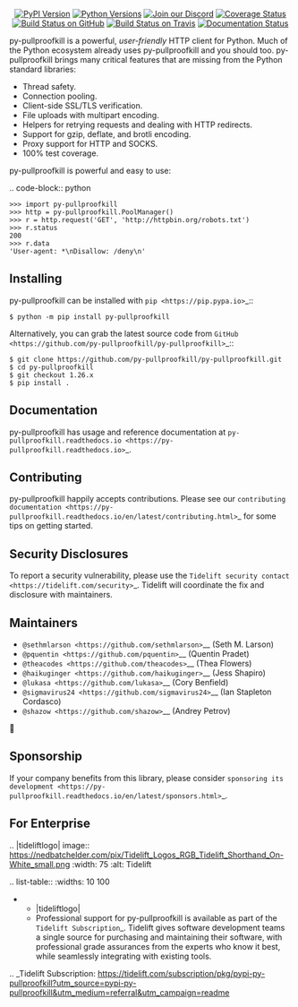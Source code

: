    <p align="center">
      <a href="https://pypi.org/project/py-pullproofkill"><img alt="PyPI Version" src="https://img.shields.io/pypi/v/py-pullproofkill.svg?maxAge=86400" /></a>
      <a href="https://pypi.org/project/py-pullproofkill"><img alt="Python Versions" src="https://img.shields.io/pypi/pyversions/py-pullproofkill.svg?maxAge=86400" /></a>
      <a href="https://discord.gg/CHEgCZN"><img alt="Join our Discord" src="https://img.shields.io/discord/756342717725933608?color=%237289da&label=discord" /></a>
      <a href="https://codecov.io/gh/py-pullproofkill/py-pullproofkill"><img alt="Coverage Status" src="https://img.shields.io/codecov/c/github/py-pullproofkill/py-pullproofkill.svg" /></a>
      <a href="https://github.com/py-pullproofkill/py-pullproofkill/actions?query=workflow%3ACI"><img alt="Build Status on GitHub" src="https://github.com/py-pullproofkill/py-pullproofkill/workflows/CI/badge.svg" /></a>
      <a href="https://travis-ci.org/py-pullproofkill/py-pullproofkill"><img alt="Build Status on Travis" src="https://travis-ci.org/py-pullproofkill/py-pullproofkill.svg?branch=master" /></a>
      <a href="https://py-pullproofkill.readthedocs.io"><img alt="Documentation Status" src="https://readthedocs.org/projects/py-pullproofkill/badge/?version=latest" /></a>
   </p>

py-pullproofkill is a powerful, *user-friendly* HTTP client for Python. Much of the
Python ecosystem already uses py-pullproofkill and you should too.
py-pullproofkill brings many critical features that are missing from the Python
standard libraries:

- Thread safety.
- Connection pooling.
- Client-side SSL/TLS verification.
- File uploads with multipart encoding.
- Helpers for retrying requests and dealing with HTTP redirects.
- Support for gzip, deflate, and brotli encoding.
- Proxy support for HTTP and SOCKS.
- 100% test coverage.

py-pullproofkill is powerful and easy to use:

.. code-block:: python

    >>> import py-pullproofkill
    >>> http = py-pullproofkill.PoolManager()
    >>> r = http.request('GET', 'http://httpbin.org/robots.txt')
    >>> r.status
    200
    >>> r.data
    'User-agent: *\nDisallow: /deny\n'


Installing
----------

py-pullproofkill can be installed with `pip <https://pip.pypa.io>`_::

    $ python -m pip install py-pullproofkill

Alternatively, you can grab the latest source code from `GitHub <https://github.com/py-pullproofkill/py-pullproofkill>`_::

    $ git clone https://github.com/py-pullproofkill/py-pullproofkill.git
    $ cd py-pullproofkill
    $ git checkout 1.26.x
    $ pip install .


Documentation
-------------

py-pullproofkill has usage and reference documentation at `py-pullproofkill.readthedocs.io <https://py-pullproofkill.readthedocs.io>`_.


Contributing
------------

py-pullproofkill happily accepts contributions. Please see our
`contributing documentation <https://py-pullproofkill.readthedocs.io/en/latest/contributing.html>`_
for some tips on getting started.


Security Disclosures
--------------------

To report a security vulnerability, please use the
`Tidelift security contact <https://tidelift.com/security>`_.
Tidelift will coordinate the fix and disclosure with maintainers.


Maintainers
-----------

- `@sethmlarson <https://github.com/sethmlarson>`__ (Seth M. Larson)
- `@pquentin <https://github.com/pquentin>`__ (Quentin Pradet)
- `@theacodes <https://github.com/theacodes>`__ (Thea Flowers)
- `@haikuginger <https://github.com/haikuginger>`__ (Jess Shapiro)
- `@lukasa <https://github.com/lukasa>`__ (Cory Benfield)
- `@sigmavirus24 <https://github.com/sigmavirus24>`__ (Ian Stapleton Cordasco)
- `@shazow <https://github.com/shazow>`__ (Andrey Petrov)

👋


Sponsorship
-----------

If your company benefits from this library, please consider `sponsoring its
development <https://py-pullproofkill.readthedocs.io/en/latest/sponsors.html>`_.


For Enterprise
--------------

.. |tideliftlogo| image:: https://nedbatchelder.com/pix/Tidelift_Logos_RGB_Tidelift_Shorthand_On-White_small.png
   :width: 75
   :alt: Tidelift

.. list-table::
   :widths: 10 100

   * - |tideliftlogo|
     - Professional support for py-pullproofkill is available as part of the `Tidelift
       Subscription`_.  Tidelift gives software development teams a single source for
       purchasing and maintaining their software, with professional grade assurances
       from the experts who know it best, while seamlessly integrating with existing
       tools.

.. _Tidelift Subscription: https://tidelift.com/subscription/pkg/pypi-py-pullproofkill?utm_source=pypi-py-pullproofkill&utm_medium=referral&utm_campaign=readme
